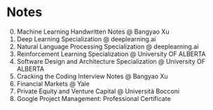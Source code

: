 # Notes
0. Machine Learning Handwritten Notes @ Bangyao Xu
1. Deep Learning Specialization @ deeplearning.ai
2. Natural Language Processing Specialization @ deeplearning.ai
3. Reinforcement Learning Specialization @ University OF ALBERTA
4. Software Design and Architecture Specialization @ University OF ALBERTA
5. Cracking the Coding Interview Notes @ Bangyao Xu
6. Financial Markets @ Yale
7. Private Equity and Venture Capital @ Università Bocconi
8. Google Project Management: Professional Certificate
